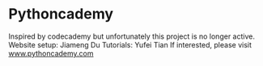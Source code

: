 # Pythoncademy  
Inspired by codecademy but unfortunately this project is no longer active.
Website setup: Jiameng Du
Tutorials: Yufei Tian
If interested, please visit www.pythoncademy.com

